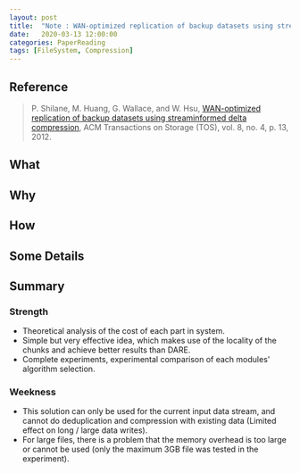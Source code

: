 ```yaml
---
layout: post
title:  "Note : WAN-optimized replication of backup datasets using streaminformed delta compression"
date:   2020-03-13 12:00:00
categories: PaperReading
tags: [FileSystem, Compression]
---
```


## Reference

> P. Shilane, M. Huang, G. Wallace, and W. Hsu, [WAN-optimized replication of backup datasets using streaminformed delta compression](https://static.usenix.org/event/fast/tech/slides/Shilane.pdf), ACM Transactions on Storage (TOS), vol. 8, no. 4, p. 13, 2012.

## What


 <!-- more -->

## Why


## How



## Some Details


## Summary

### Strength

* Theoretical analysis of the cost of each part in system.
* Simple but very effective idea, which makes use of the locality of the chunks and achieve better results than DARE.
* Complete experiments, experimental comparison of each modules' algorithm selection.

### Weekness

* This solution can only be used for the current input data stream, and cannot do deduplication and compression with existing data (Limited effect on long / large data writes).
* For large files, there is a problem that the memory overhead is too large or cannot be used (only the maximum 3GB file was tested in the experiment).
